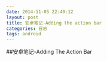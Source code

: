 ```yaml
---
date: 2014-11-05 22:40:12
layout: post
title: 安卓笔记-Adding the action bar
categories: 日志
tags: android  
---
```


##安卓笔记-Adding The Action Bar


